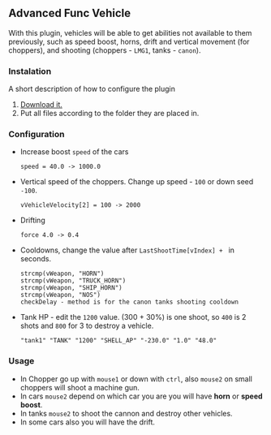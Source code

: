 ## Advanced Func Vehicle
With this plugin, vehicles will be able to get abilities not available to them previously, such as speed boost, horns, drift and vertical movement (for choppers), and shooting (choppers - `LMG1`, tanks - `canon`).

### Instalation
A short description of how to configure the plugin
1. [Download it.](https://github.com/Retroyers/advanced_func_vehicle)
2. Put all files according to the folder they are placed in.

### Configuration 

* Increase boost `speed` of the cars


      speed = 40.0 -> 1000.0

* Vertical speed of the choppers. Change up speed - `100` or down seed `-100`.

      vVehicleVelocity[2] = 100 -> 2000

* Drifting

      force 4.0 -> 0.4

* Cooldowns, change the value after `LastShootTime[vIndex] + ` in seconds.

      strcmp(vWeapon, "HORN")
      strcmp(vWeapon, "TRUCK_HORN")
      strcmp(vWeapon, "SHIP_HORN")
      strcmp(vWeapon, "NOS")
      checkDelay - method is for the canon tanks shooting cooldown

* Tank HP - edit the `1200` value. (300 + 30%) is one shoot, so `400` is 2 shots and `800` for 3 to destroy a vehicle.

      "tank1" "TANK" "1200" "SHELL_AP" "-230.0" "1.0" "48.0"


### Usage

* In Chopper go up with `mouse1` or down with `ctrl`, also `mouse2` on small choppers will shoot a machine gun.
* In cars `mouse2` depend on which car you are you will have **horn** or **speed boost**.
* In tanks `mouse2` to shoot the cannon and destroy other vehicles.
* In some cars also you will have the drift.
